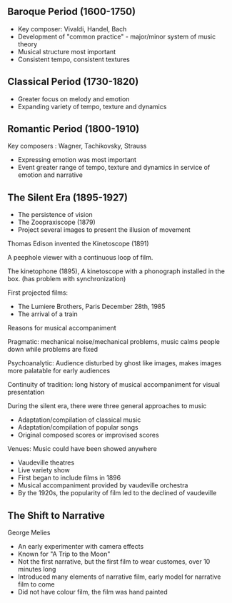 
## Baroque Period (1600-1750)

- Key composer: Vivaldi, Handel, Bach
- Development of "common practice" - major/minor system of music theory
- Musical structure most important
- Consistent tempo, consistent textures

## Classical Period (1730-1820)

- Greater focus on melody and emotion 
- Expanding variety of tempo, texture and dynamics

## Romantic Period (1800-1910)

Key composers : Wagner, Tachikovsky, Strauss

- Expressing emotion was most important
- Event greater range of tempo, texture and dynamics in service of emotion and narrative

## The Silent Era (1895-1927)

- The persistence of vision
- The Zoopraxiscope (1879)
- Project several images to present the illusion of movement

Thomas Edison invented the Kinetoscope (1891)

A peephole viewer with a continuous loop of film.

The kinetophone (1895), A kinetoscope with a phonograph installed in the box. (has problem with synchronization)

First projected films:
- The Lumiere Brothers, Paris December 28th, 1985
- The arrival of a train

Reasons for musical accompaniment

Pragmatic: mechanical noise/mechanical problems, music calms people down while problems are fixed

Psychoanalytic: Audience disturbed by ghost like images, makes images more palatable for early audiences

Continuity of tradition: long history of musical accompaniment for visual presentation


During the silent era, there were three general approaches to music

- Adaptation/compilation of classical music
- Adaptation/compilation of popular songs
- Original composed scores or improvised scores

Venues:
Music could have been showed anywhere

- Vaudeville theatres
- Live variety show
- First began to include films in 1896
- Musical accompaniment provided by vaudeville orchestra
- By the 1920s, the popularity of film led to the declined of vaudeville

## The Shift to Narrative

George Melies
- An early experimenter with camera effects
- Known for "A Trip to the Moon"
- Not the first narrative, but the first film to wear customes, over 10 minutes long
- Introduced many elements of narrative film, early model for narrative film to come
- Did not have colour film, the film was hand painted


